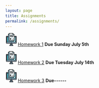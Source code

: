 ```yaml
---
layout: page
title: Assignments
permalink: /assignments/
---
```


![homework](/assets/hw.jpg) [Homework 1](https://markwolfeman.github.io/ist653/assignments/homework1.html) **Due Sunday July 5th**

![homework](/assets/hw.jpg) [Homework 2](https://markwolfeman.github.io/ist653/assignments/homework2.html) **Due Tuesday July 14th**

![homework](/assets/hw.jpg) [Homework 3](https://markwolfeman.github.io/ist653/assignments/homework3.html) **Due------**
